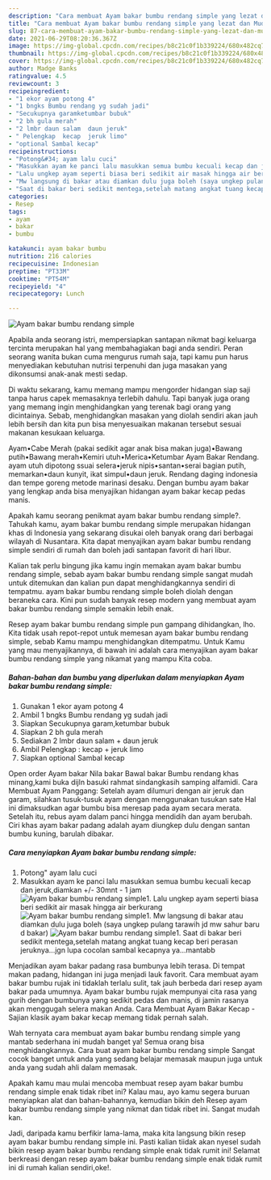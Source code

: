 ```yaml
---
description: "Cara membuat Ayam bakar bumbu rendang simple yang lezat dan Mudah Dibuat"
title: "Cara membuat Ayam bakar bumbu rendang simple yang lezat dan Mudah Dibuat"
slug: 87-cara-membuat-ayam-bakar-bumbu-rendang-simple-yang-lezat-dan-mudah-dibuat
date: 2021-06-29T08:20:36.367Z
image: https://img-global.cpcdn.com/recipes/b8c21c0f1b339224/680x482cq70/ayam-bakar-bumbu-rendang-simple-foto-resep-utama.jpg
thumbnail: https://img-global.cpcdn.com/recipes/b8c21c0f1b339224/680x482cq70/ayam-bakar-bumbu-rendang-simple-foto-resep-utama.jpg
cover: https://img-global.cpcdn.com/recipes/b8c21c0f1b339224/680x482cq70/ayam-bakar-bumbu-rendang-simple-foto-resep-utama.jpg
author: Madge Banks
ratingvalue: 4.5
reviewcount: 3
recipeingredient:
- "1 ekor ayam potong 4"
- "1 bngks Bumbu rendang yg sudah jadi"
- "Secukupnya garamketumbar bubuk"
- "2 bh gula merah"
- "2 lmbr daun salam  daun jeruk"
- " Pelengkap  kecap  jeruk limo"
- "optional Sambal kecap"
recipeinstructions:
- "Potong&#34; ayam lalu cuci"
- "Masukkan ayam ke panci lalu masukkan semua bumbu kecuali kecap dan jeruk,diamkan +/- 30mnt - 1 jam"
- "Lalu ungkep ayam seperti biasa beri sedikit air masak hingga air berkurang"
- "Mw langsung di bakar atau diamkan dulu juga boleh (saya ungkep pulang tarawih jd mw sahur baru d bakar)"
- "Saat di bakar beri sedikit mentega,setelah matang angkat tuang kecap beri perasan jeruknya...jgn lupa cocolan sambal kecapnya ya...mantabb"
categories:
- Resep
tags:
- ayam
- bakar
- bumbu

katakunci: ayam bakar bumbu 
nutrition: 216 calories
recipecuisine: Indonesian
preptime: "PT33M"
cooktime: "PT54M"
recipeyield: "4"
recipecategory: Lunch

---
```



![Ayam bakar bumbu rendang simple](https://img-global.cpcdn.com/recipes/b8c21c0f1b339224/680x482cq70/ayam-bakar-bumbu-rendang-simple-foto-resep-utama.jpg)

Apabila anda seorang istri, mempersiapkan santapan nikmat bagi keluarga tercinta merupakan hal yang membahagiakan bagi anda sendiri. Peran seorang  wanita bukan cuma mengurus rumah saja, tapi kamu pun harus menyediakan kebutuhan nutrisi terpenuhi dan juga masakan yang dikonsumsi anak-anak mesti sedap.

Di waktu  sekarang, kamu memang mampu mengorder hidangan siap saji tanpa harus capek memasaknya terlebih dahulu. Tapi banyak juga orang yang memang ingin menghidangkan yang terenak bagi orang yang dicintainya. Sebab, menghidangkan masakan yang diolah sendiri akan jauh lebih bersih dan kita pun bisa menyesuaikan makanan tersebut sesuai makanan kesukaan keluarga. 

Ayam•Cabe Merah (pakai sedikit agar anak bisa makan juga)•Bawang putih•Bawang merah•Kemiri utuh•Merica•Ketumbar Ayam Bakar Rendang. ayam utuh dipotong ssuai selera•jeruk nipis•santan•serai bagian putih, memarkan•daun kunyit, ikat simpul•daun jeruk. Rendang daging indonesia dan tempe goreng metode marinasi desaku. Dengan bumbu ayam bakar yang lengkap anda bisa menyajikan hidangan ayam bakar kecap pedas manis.

Apakah kamu seorang penikmat ayam bakar bumbu rendang simple?. Tahukah kamu, ayam bakar bumbu rendang simple merupakan hidangan khas di Indonesia yang sekarang disukai oleh banyak orang dari berbagai wilayah di Nusantara. Kita dapat menyajikan ayam bakar bumbu rendang simple sendiri di rumah dan boleh jadi santapan favorit di hari libur.

Kalian tak perlu bingung jika kamu ingin memakan ayam bakar bumbu rendang simple, sebab ayam bakar bumbu rendang simple sangat mudah untuk ditemukan dan kalian pun dapat menghidangkannya sendiri di tempatmu. ayam bakar bumbu rendang simple boleh diolah dengan beraneka cara. Kini pun sudah banyak resep modern yang membuat ayam bakar bumbu rendang simple semakin lebih enak.

Resep ayam bakar bumbu rendang simple pun gampang dihidangkan, lho. Kita tidak usah repot-repot untuk memesan ayam bakar bumbu rendang simple, sebab Kamu mampu menghidangkan ditempatmu. Untuk Kamu yang mau menyajikannya, di bawah ini adalah cara menyajikan ayam bakar bumbu rendang simple yang nikamat yang mampu Kita coba.

<!--inarticleads1-->

##### Bahan-bahan dan bumbu yang diperlukan dalam menyiapkan Ayam bakar bumbu rendang simple:

1. Gunakan 1 ekor ayam potong 4
1. Ambil 1 bngks Bumbu rendang yg sudah jadi
1. Siapkan Secukupnya garam,ketumbar bubuk
1. Siapkan 2 bh gula merah
1. Sediakan 2 lmbr daun salam + daun jeruk
1. Ambil  Pelengkap : kecap + jeruk limo
1. Siapkan optional Sambal kecap


Open order Ayam bakar Nila bakar Bawal bakar Bumbu rendang khas minang,kami buka dijln basuki rahmat sindangkasih samping alfamidi. Cara Membuat Ayam Panggang: Setelah ayam dilumuri dengan air jeruk dan garam, silahkan tusuk-tusuk ayam dengan menggunakan tusukan sate Hal ini dimaksudkan agar bumbu bisa meresap pada ayam secara merata. Setelah itu, rebus ayam dalam panci hingga mendidih dan ayam berubah. Ciri khas ayam bakar padang adalah ayam diungkep dulu dengan santan bumbu kuning, barulah dibakar. 

<!--inarticleads2-->

##### Cara menyiapkan Ayam bakar bumbu rendang simple:

1. Potong&#34; ayam lalu cuci
1. Masukkan ayam ke panci lalu masukkan semua bumbu kecuali kecap dan jeruk,diamkan +/- 30mnt - 1 jam
<img src="https://img-global.cpcdn.com/steps/7a089233b0150e30/160x128cq70/ayam-bakar-bumbu-rendang-simple-langkah-memasak-2-foto.jpg" alt="Ayam bakar bumbu rendang simple">1. Lalu ungkep ayam seperti biasa beri sedikit air masak hingga air berkurang
<img src="https://img-global.cpcdn.com/steps/f208f00464848874/160x128cq70/ayam-bakar-bumbu-rendang-simple-langkah-memasak-3-foto.jpg" alt="Ayam bakar bumbu rendang simple">1. Mw langsung di bakar atau diamkan dulu juga boleh (saya ungkep pulang tarawih jd mw sahur baru d bakar)
<img src="https://img-global.cpcdn.com/steps/57c018e52b071790/160x128cq70/ayam-bakar-bumbu-rendang-simple-langkah-memasak-4-foto.jpg" alt="Ayam bakar bumbu rendang simple">1. Saat di bakar beri sedikit mentega,setelah matang angkat tuang kecap beri perasan jeruknya...jgn lupa cocolan sambal kecapnya ya...mantabb


Menjadikan ayam bakar padang rasa bumbunya lebih terasa. Di tempat makan padang, hidangan ini juga menjadi lauk favorit. Cara membuat ayam bakar bumbu rujak ini tidaklah terlalu sulit, tak jauh berbeda dari resep ayam bakar pada umumnya. Ayam bakar bumbu rujak mempunyai cita rasa yang gurih dengan bumbunya yang sedikit pedas dan manis, di jamin rasanya akan menggugah selera makan Anda. Cara Membuat Ayam Bakar Kecap - Sajian klasik ayam bakar kecap memang tidak pernah salah. 

Wah ternyata cara membuat ayam bakar bumbu rendang simple yang mantab sederhana ini mudah banget ya! Semua orang bisa menghidangkannya. Cara buat ayam bakar bumbu rendang simple Sangat cocok banget untuk anda yang sedang belajar memasak maupun juga untuk anda yang sudah ahli dalam memasak.

Apakah kamu mau mulai mencoba membuat resep ayam bakar bumbu rendang simple enak tidak ribet ini? Kalau mau, ayo kamu segera buruan menyiapkan alat dan bahan-bahannya, kemudian bikin deh Resep ayam bakar bumbu rendang simple yang nikmat dan tidak ribet ini. Sangat mudah kan. 

Jadi, daripada kamu berfikir lama-lama, maka kita langsung bikin resep ayam bakar bumbu rendang simple ini. Pasti kalian tiidak akan nyesel sudah bikin resep ayam bakar bumbu rendang simple enak tidak rumit ini! Selamat berkreasi dengan resep ayam bakar bumbu rendang simple enak tidak rumit ini di rumah kalian sendiri,oke!.

